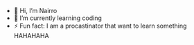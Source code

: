 - 👋 Hi, I’m Nairro
- 🌱 I’m currently learning coding
- ⚡ Fun fact: I am a procastinator that want to learn something HAHAHAHA

<!---
Jv1Nairro/Jv1Nairro is a ✨ special ✨ repository because its `README.md` (this file) appears on your GitHub profile.
You can click the Preview link to take a look at your changes.
--->
